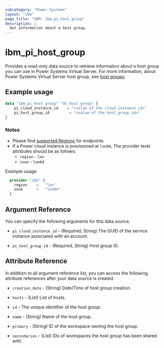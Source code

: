 ```yaml
---
subcategory: "Power Systems"
layout: "ibm"
page_title: "IBM: ibm_pi_host_group"
description: |-
  Get information about a host group.
---
```


# ibm_pi_host_group

Provides a read-only data source to retrieve information about a host group you can use in Power Systems Virtual Server. For more information, about Power Systems Virtual Server host group, see [host groups](https://cloud.ibm.com/apidocs/power-cloud#endpoint).

## Example usage

```terraform
data "ibm_pi_host_group" "ds_host_group" {
    pi_cloud_instance_id    = "<value of the cloud_instance_id>"
    pi_host_group_id         = "<value of the host_group_id>"
}
```

### Notes

- Please find [supported Regions](https://cloud.ibm.com/apidocs/power-cloud#endpoint) for endpoints.
- If a Power cloud instance is provisioned at `lon04`, The provider level attributes should be as follows:
  - `region` - `lon`
  - `zone` - `lon04`
  
Example usage:

  ```terraform
    provider "ibm" { 
      region    =   "lon"
      zone      =   "lon04"
    }
  ```

## Argument Reference

You can specify the following arguments for this data source.

- `pi_cloud_instance_id` - (Required, String) The GUID of the service instance associated with an account.

- `pi_host_group_id` - (Required, String) Host group ID.

## Attribute Reference

In addition to all argument reference list, you can access the following attribute references after your data source is created.

- `creation_date` - (String) Date/Time of host group creation.

- `hosts` - (List) List of hosts.
  
- `id` - The unique identifier of the host group.

- `name` - (String) Name of the host group.

- `primary` - (String) ID of the workspace owning the host group.

- `secondaries` - (List) IDs of workspaces the host group has been shared with.
